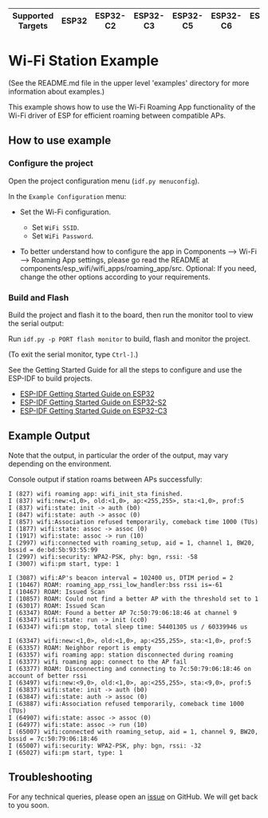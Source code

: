 | Supported Targets | ESP32 | ESP32-C2 | ESP32-C3 | ESP32-C5 | ESP32-C6 | ESP32-S2 | ESP32-S3 |
| ----------------- | ----- | -------- | -------- | -------- | -------- | -------- | -------- |

# Wi-Fi Station Example

(See the README.md file in the upper level 'examples' directory for more information about examples.)

This example shows how to use the Wi-Fi Roaming App  functionality of the Wi-Fi driver of ESP for efficient roaming between compatible APs.

## How to use example

### Configure the project

Open the project configuration menu (`idf.py menuconfig`).

In the `Example Configuration` menu:

* Set the Wi-Fi configuration.
    * Set `WiFi SSID`.
    * Set `WiFi Password`.

* To better understand how to configure the app in Components  --> Wi-Fi --> Roaming App settings,
  please go read the README at components/esp_wifi/wifi_apps/roaming_app/src.
Optional: If you need, change the other options according to your requirements.

### Build and Flash

Build the project and flash it to the board, then run the monitor tool to view the serial output:

Run `idf.py -p PORT flash monitor` to build, flash and monitor the project.

(To exit the serial monitor, type ``Ctrl-]``.)

See the Getting Started Guide for all the steps to configure and use the ESP-IDF to build projects.

* [ESP-IDF Getting Started Guide on ESP32](https://docs.espressif.com/projects/esp-idf/en/latest/esp32/get-started/index.html)
* [ESP-IDF Getting Started Guide on ESP32-S2](https://docs.espressif.com/projects/esp-idf/en/latest/esp32s2/get-started/index.html)
* [ESP-IDF Getting Started Guide on ESP32-C3](https://docs.espressif.com/projects/esp-idf/en/latest/esp32c3/get-started/index.html)

## Example Output
Note that the output, in particular the order of the output, may vary depending on the environment.

Console output if station roams between APs successfully:
```
I (827) wifi roaming app: wifi_init_sta finished.
I (837) wifi:new:<1,0>, old:<1,0>, ap:<255,255>, sta:<1,0>, prof:5
I (837) wifi:state: init -> auth (b0)
I (847) wifi:state: auth -> assoc (0)
I (857) wifi:Association refused temporarily, comeback time 1000 (TUs)
I (1877) wifi:state: assoc -> assoc (0)
I (1917) wifi:state: assoc -> run (10)
I (2997) wifi:connected with roaming_setup, aid = 1, channel 1, BW20, bssid = de:bd:5b:93:55:99
I (2997) wifi:security: WPA2-PSK, phy: bgn, rssi: -58
I (3007) wifi:pm start, type: 1

I (3087) wifi:AP's beacon interval = 102400 us, DTIM period = 2
I (10467) ROAM: roaming_app_rssi_low_handler:bss rssi is=-61
I (10467) ROAM: Issued Scan
I (10857) ROAM: Could not find a better AP with the threshold set to 1
I (63017) ROAM: Issued Scan
I (63347) ROAM: Found a better AP 7c:50:79:06:18:46 at channel 9
I (63347) wifi:state: run -> init (cc0)
I (63347) wifi:pm stop, total sleep time: 54401305 us / 60339946 us

I (63347) wifi:new:<1,0>, old:<1,0>, ap:<255,255>, sta:<1,0>, prof:5
E (63357) ROAM: Neighbor report is empty
I (63357) wifi roaming app: station disconnected during roaming
I (63377) wifi roaming app: connect to the AP fail
I (63377) ROAM: Disconnecting and connecting to 7c:50:79:06:18:46 on account of better rssi
I (63497) wifi:new:<9,0>, old:<1,0>, ap:<255,255>, sta:<9,0>, prof:5
I (63837) wifi:state: init -> auth (b0)
I (63847) wifi:state: auth -> assoc (0)
I (63887) wifi:Association refused temporarily, comeback time 1000 (TUs)
I (64907) wifi:state: assoc -> assoc (0)
I (64977) wifi:state: assoc -> run (10)
I (65007) wifi:connected with roaming_setup, aid = 1, channel 9, BW20, bssid = 7c:50:79:06:18:46
I (65007) wifi:security: WPA2-PSK, phy: bgn, rssi: -32
I (65027) wifi:pm start, type: 1
```

## Troubleshooting

For any technical queries, please open an [issue](https://github.com/espressif/esp-idf/issues) on GitHub. We will get back to you soon.

